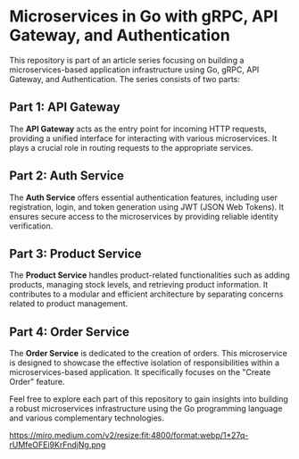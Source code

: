 # Microservices in Go with gRPC, API Gateway, and Authentication

This repository is part of an article series focusing on building a microservices-based application infrastructure using Go, gRPC, API Gateway, and Authentication. The series consists of two parts:

## Part 1: API Gateway

The **API Gateway** acts as the entry point for incoming HTTP requests, providing a unified interface for interacting with various microservices. It plays a crucial role in routing requests to the appropriate services.

## Part 2: Auth Service

The **Auth Service** offers essential authentication features, including user registration, login, and token generation using JWT (JSON Web Tokens). It ensures secure access to the microservices by providing reliable identity verification.

## Part 3: Product Service

The **Product Service** handles product-related functionalities such as adding products, managing stock levels, and retrieving product information. It contributes to a modular and efficient architecture by separating concerns related to product management.

## Part 4: Order Service

The **Order Service** is dedicated to the creation of orders. This microservice is designed to showcase the effective isolation of responsibilities within a microservices-based application. It specifically focuses on the "Create Order" feature.

Feel free to explore each part of this repository to gain insights into building a robust microservices infrastructure using the Go programming language and various complementary technologies.

https://miro.medium.com/v2/resize:fit:4800/format:webp/1*27q-rUMfeOFEi9KrFndjNg.png
